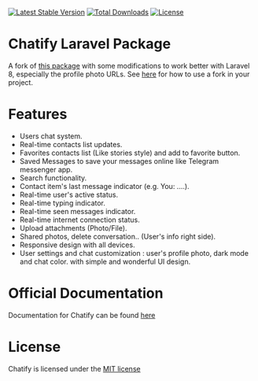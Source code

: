 [![Latest Stable Version](https://poser.pugx.org/munafio/chatify/v/stable)](https://packagist.org/packages/munafio/chatify)
[![Total Downloads](https://poser.pugx.org/munafio/chatify/downloads)](https://packagist.org/packages/munafio/chatify)
[![License](https://poser.pugx.org/munafio/chatify/license)](https://packagist.org/packages/munafio/chatify)

# Chatify Laravel Package

A fork of [this package](https://github.com/munafio/chatify) with some modifications to work better with Laravel 8, especially the profile photo URLs.
See [here](https://medium.com/swlh/using-your-own-forks-with-composer-699358db05d9) for how to use a fork in your project.

# Features

- Users chat system.
- Real-time contacts list updates.
- Favorites contacts list (Like stories style) and add to favorite button.
- Saved Messages to save your messages online like Telegram messenger app.
- Search functionality.
- Contact item's last message indicator (e.g. You: ....).
- Real-time user's active status.
- Real-time typing indicator.
- Real-time seen messages indicator.
- Real-time internet connection status.
- Upload attachments (Photo/File).
- Shared photos, delete conversation.. (User's info right side).
- Responsive design with all devices.
- User settings and chat customization : user's profile photo, dark mode and chat color.
  with simple and wonderful UI design.

# Official Documentation

Documentation for Chatify can be found [here](https://chatify.munafio.com)

# License

Chatify is licensed under the [MIT license](https://choosealicense.com/licenses/mit/)
